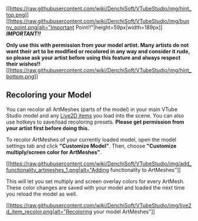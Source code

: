 
[[https://raw.githubusercontent.com/wiki/DenchiSoft/VTubeStudio/img/hint_top.png]]
[[https://raw.githubusercontent.com/wiki/DenchiSoft/VTubeStudio/img/bunny_point.png|alt="Important Point!!"|height=59px|width=189px]]<br/>
**_IMPORTANT!!_**

**Only use this with permission from your model artist. Many artists do not want their art to be modified or recolored in any way and consider it rude, so please ask your artist before using this feature and always respect their wishes!!**
[[https://raw.githubusercontent.com/wiki/DenchiSoft/VTubeStudio/img/hint_bottom.png]]

## Recoloring your Model

You can recolor all ArtMeshes (parts of the model) in your main VTube Studio model and any [Live2D items](https://github.com/DenchiSoft/VTubeStudio/wiki/Live2D-Items) you load into the scene. You can also use hotkeys to save/load recoloring presets. **Please get permission from your artist first before doing this.**

To recolor ArtMeshes of your currently loaded model, open the model settings tab and click **"Customize Model"**. Then, choose **"Customize multiply/screen color for ArtMeshes"**.

[[https://raw.githubusercontent.com/wiki/DenchiSoft/VTubeStudio/img/add_functionality_artmeshes_1.png|alt="Adding functionality to ArtMeshes"]]

This will let you set multiply and screen overlay colors for every ArtMesh. These color changes are saved with your model and loaded the next time you reload the model as well.

[[https://raw.githubusercontent.com/wiki/DenchiSoft/VTubeStudio/img/live2d_item_recolor.png|alt="Recoloring your model ArtMeshes"]]



